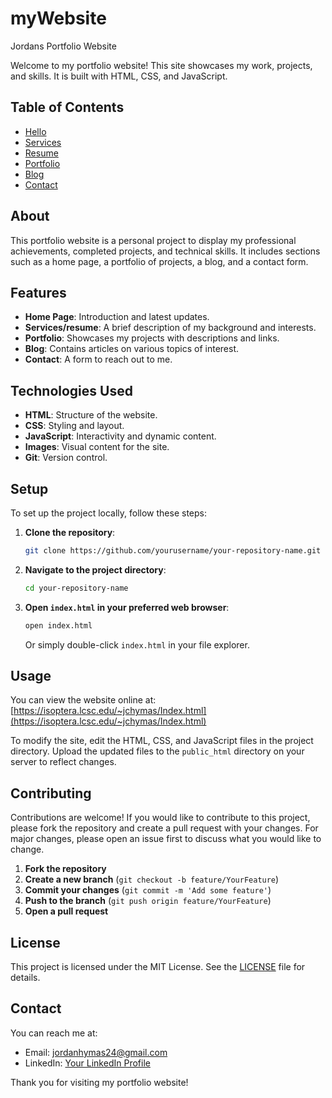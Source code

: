 # myWebsite
Jordans Portfolio Website


Welcome to my portfolio website! This site showcases my work, projects, and skills. It is built with HTML, CSS, and JavaScript.

## Table of Contents

- [Hello](#home)
- [Services](#services)
- [Resume](#resume)
- [Portfolio](#portfolio)
- [Blog](#blog)
- [Contact](#contact)

## About

This portfolio website is a personal project to display my professional achievements, completed projects, and technical skills. It includes sections such as a home page, a portfolio of projects, a blog, and a contact form.

## Features

- **Home Page**: Introduction and latest updates.
- **Services/resume**: A brief description of my background and interests.
- **Portfolio**: Showcases my projects with descriptions and links.
- **Blog**: Contains articles on various topics of interest.
- **Contact**: A form to reach out to me.

## Technologies Used

- **HTML**: Structure of the website.
- **CSS**: Styling and layout.
- **JavaScript**: Interactivity and dynamic content.
- **Images**: Visual content for the site.
- **Git**: Version control.

## Setup

To set up the project locally, follow these steps:

1. **Clone the repository**:
    ```sh
    git clone https://github.com/yourusername/your-repository-name.git
    ```

2. **Navigate to the project directory**:
    ```sh
    cd your-repository-name
    ```

3. **Open `index.html` in your preferred web browser**:
    ```sh
    open index.html
    ```
    Or simply double-click `index.html` in your file explorer.

## Usage

You can view the website online at: [https://isoptera.lcsc.edu/~jchymas/Index.html](https://isoptera.lcsc.edu/~jchymas/Index.html)

To modify the site, edit the HTML, CSS, and JavaScript files in the project directory. Upload the updated files to the `public_html` directory on your server to reflect changes.

## Contributing

Contributions are welcome! If you would like to contribute to this project, please fork the repository and create a pull request with your changes. For major changes, please open an issue first to discuss what you would like to change.

1. **Fork the repository**
2. **Create a new branch** (`git checkout -b feature/YourFeature`)
3. **Commit your changes** (`git commit -m 'Add some feature'`)
4. **Push to the branch** (`git push origin feature/YourFeature`)
5. **Open a pull request**

## License

This project is licensed under the MIT License. See the [LICENSE](LICENSE) file for details.

## Contact

You can reach me at:
- Email: jordanhymas24@gmail.com
- LinkedIn: [Your LinkedIn Profile](https://www.linkedin.com/in/jordan-hymas-85bb30307/)

Thank you for visiting my portfolio website!
